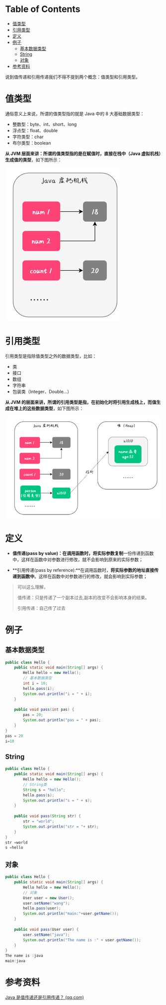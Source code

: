 # Table of Contents

* [值类型](#值类型)
* [引用类型](#引用类型)
* [定义](#定义)
* [例子](#例子)
  * [基本数据类型](#基本数据类型)
  * [String](#string)
  * [对象](#对象)
* [参考资料](#参考资料)



说到值传递和引用传递我们不得不提到两个概念：值类型和引用类型。

# 值类型

通俗意义上来说，所谓的值类型指的就是 Java 中的 8 大基础数据类型：

- 整数型：byte、int、short、long
- 浮点型：float、double
- 字符类型：char
- 布尔类型：boolean



**从 JVM 层面来讲：所谓的值类型指的是在赋值时，直接在栈中（Java 虚拟机栈）生成值的类型**，如下图所示：

![image-20220927223735861](.images/image-20220927223735861.png)

# 引用类型

引用类型是指除值类型之外的数据类型，比如：

- 类
- 接口
- 数组
- 字符串
- 包装类（Integer、Double...）



**从 JVM 的层面来讲，所谓的引用类型是指，在初始化时将引用生成栈上，而值生成在堆上的这些数据类型**，如下图所示：



![image-20220927223819812](.images/image-20220927223819812.png)


# 定义

+ **值传递(pass by value)：**在调用函数时，将实际参数**复制**一份传递到函数中，这样在函数中对参数进行修改，就不会影响到原来的实际参数；

+ **引用传递(pass by reference):**在调用函数时，**将实际参数的地址直接传递到函数中**。这样在函数中对参数进行的修改，就会影响到实际参数；

> 可以这么理解，
>
> 值传递：只是传递了一个副本过去,副本的改变不会影响本身的结果。
>
> 引用传递：自己传了过去



# 例子

## 基本数据类型

```java
public class Hello {
    public static void main(String[] args) {
        Hello hello = new Hello();
        // 基本数据类型
        int i = 10;
        hello.pass(i);
        System.out.println("i = " + i);
    }
 
    public void pass(int pas) {
        pas = 20;
        System.out.println("pas = " + pas);
    }
}
pas = 20
i=10

```



## String

```java
public class Hello {
    public static void main(String[] args) {
        Hello hello = new Hello();
        // String类
        String s = "hello";
        hello.pass(s);
        System.out.println("s = " + s);
    }
 
    public void pass(String str) {
        str = "world";
        System.out.println("str = "+ str);
    }
}
str =world
s =hello
```



## 对象

```java
public class Hello {
    public static void main(String[] args) {
        Hello hello = new Hello();
        // 对象
        User user = new User();
        user.setName("wang");
        hello.pass(user);
        System.out.println("main:"+user.getName());
    }
 
    public void pass(User user) {
        user.setName("java");
        System.out.println("The name is :" + user.getName());
    }
}
The name is :java
main:java
```





# 参考资料

[Java 是值传递还是引用传递？ (qq.com)](https://mp.weixin.qq.com/s/zLJRTsjTm6QZf05i0iE6QQ)

